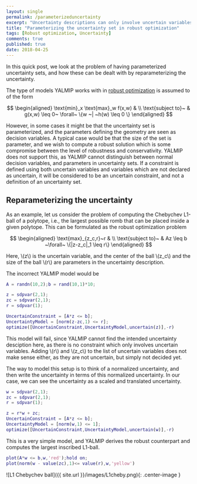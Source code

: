 ```yaml
---
layout: single
permalink: /parameterizeduncertainty
excerpt: "Uncertainty descriptions can only involve uncertain variables, so how can they be parameterized?"
title: "Parameterizing the uncertainty set in robust optimization"
tags: [Robust optimization, Uncertainty]
comments: true
published: true
date: 2018-04-25
---
```


In this quick post, we look at the problem of having parameterized uncertainty sets, and how these can be dealt with by reparameterizing the uncertainty.

The type of models YALMIP works with in [robust optimization](/tutorial/robustoptimization) is assumed to of the form 

$$
\begin{aligned}
\text{min}_x \text{max}_w f(x,w) & \\
\text{subject to}~ & g(x,w) \leq 0~ \forall~ \{w ~| ~h(w) \leq 0 \}
\end{aligned}
$$

However, in some cases it might be that the uncertainty set is parameterized, and the parameters defining the geometry are seen as decision variables. A typical case would be that the size of the set is parameter, and we wish to compute a robust solution which is some compromise between the level of robustness and conservativity. YALMIP does not support this, as YALMIP cannot distinguish between normal decision variables, and parameters in uncertainty sets. If a constraint is defined using both uncertain variables and variables which are not declared as uncertain, it will be considered to be an uncertain constraint, and not a definition of an uncertainty set.

## Reparameterizing the uncertainty

As an example, let us consider the problem of computing the Chebychev L1-ball of a polytope, i.e., the largest possible romb that can be placed inside a given polytope. This can be formulated as the robust optimization problem

$$
\begin{aligned}
\text{max}_{z_c,r}~r & \\
\text{subject to}~ & Az \leq b ~\forall~ \{|z-z_c|_1 \leq r\}
\end{aligned}
$$

Here, \\(z\\) is the uncertain variable, and the center of the ball \\(z_c\\) and the size of the ball \\(r\\) are parameters in the uncertainty description.

The incorrect YALMIP model would be

````matlab
A = randn(10,2);b = rand(10,1)*10;

z = sdpvar(2,1);
zc = sdpvar(2,1);
r = sdpvar(1);

UncertainConstraint = [A*z <= b];
UncertaintyModel = [norm(z-zc,1) <= r];
optimize([UncertainConstraint,UncertaintyModel,uncertain(z)],-r)
````

This model will fail, since YALMIP cannot find the intended uncertainty desciption here, as there is no constraint which only involves uncertain variables. Adding \\(r\\) and \\(z_c\\) to the list of uncertain variables does not make sense either, as they are not uncertain, but simply not decided yet.

The way to model this setup is to think of a normalized uncertainty, and then write the uncertainty in terms of this normalized uncertainty. In our case, we can see the uncertainty as a scaled and translated uncertainty.

````matlab
w = sdpvar(2,1);
zc = sdpvar(2,1);
r = sdpvar(1);

z = r*w + zc;
UncertainConstraint = [A*z <= b];
UncertaintyModel = [norm(w,1) <= 1];
optimize([UncertainConstraint,UncertaintyModel,uncertain(w)],-r)
````

This is a very simple model, and YALMIP derives the robust counterpart and computes the largest inscribed L1-ball.

````matlab
plot(A*w <= b,w,'red');hold on;
plot(norm(w - value(zc),1)<= value(r),w,'yellow')
````

![L1 Chebychev ball]({{ site.url }}/images/L1cheby.png){: .center-image }
